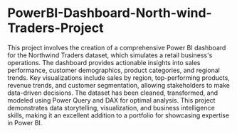# PowerBI-Dashboard-North-wind-Traders-Project
This project involves the creation of a comprehensive Power BI dashboard for the Northwind Traders dataset, which simulates a retail business's operations. The dashboard provides actionable insights into sales performance, customer demographics, product categories, and regional trends. Key visualizations include sales by region, top-performing products, revenue trends, and customer segmentation, allowing stakeholders to make data-driven decisions. The dataset has been cleaned, transformed, and modeled using Power Query and DAX for optimal analysis. This project demonstrates data storytelling, visualization, and business intelligence skills, making it an excellent addition to a portfolio for showcasing expertise in Power BI.
